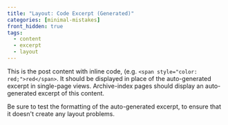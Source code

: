 ```yaml
---
title: "Layout: Code Excerpt (Generated)"
categories: [minimal-mistakes]
front_hidden: true
tags:
  - content
  - excerpt
  - layout
---
```


This is the post content with inline code, (e.g. `<span style="color: red;">red</span>`. It should be displayed in place of the auto-generated excerpt in single-page views. Archive-index pages should display an auto-generated excerpt of this content.

Be sure to test the formatting of the auto-generated excerpt, to ensure that it doesn't create any layout problems.

